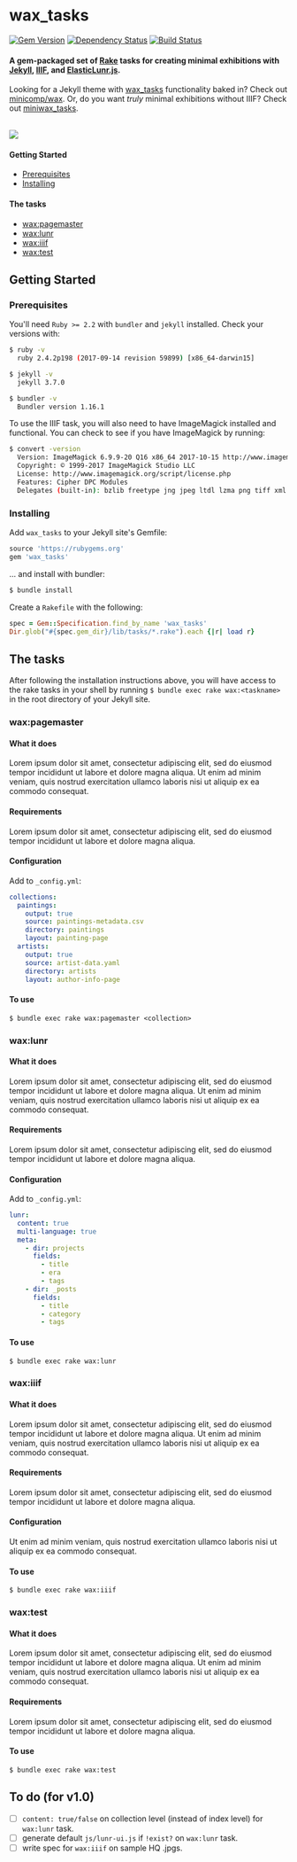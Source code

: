 # wax_tasks
[![Gem Version](https://badge.fury.io/rb/wax_tasks.svg)](https://badge.fury.io/rb/wax_tasks) [![Dependency Status](https://gemnasium.com/badges/github.com/mnyrop/wax_tasks.svg)](https://gemnasium.com/github.com/mnyrop/wax_tasks) [![Build Status](https://travis-ci.org/mnyrop/wax_tasks.svg?branch=rubocop)](https://travis-ci.org/mnyrop/wax_tasks)

#### A gem-packaged set of [Rake](https://ruby.github.io/rake/) tasks for creating minimal exhibitions with [Jekyll](https://jekyllrb.com/), [IIIF](http://iiif.io), and [ElasticLunr.js](http://elasticlunr.com/).

Looking for a Jekyll theme with [wax_tasks]() functionality baked in? Check out [minicomp/wax](https://minicomp.github.io/wax/). Or, do you want *truly* minimal exhibitions without IIIF? Check out [miniwax_tasks](https://github.com/mnyrop/miniwax_tasks).

<br>
<img src="https://github.com/mnyrop/wax_tasks/blob/master/wax_screen.gif"/>

#### Getting Started
- [Prerequisites](#prerequisites)
- [Installing](#installing)
#### The tasks
- [wax:pagemaster](#waxpagemaster)
- [wax:lunr](#waxlunr)
- [wax:iiif](#waxiiif)
- [wax:test](#waxtest)


## Getting Started

### Prerequisites

You'll need `Ruby >= 2.2` with `bundler` and `jekyll` installed. Check your versions with:
```bash
$ ruby -v
  ruby 2.4.2p198 (2017-09-14 revision 59899) [x86_64-darwin15]

$ jekyll -v
  jekyll 3.7.0

$ bundler -v
  Bundler version 1.16.1
```

To use the IIIF task, you will also need to have ImageMagick installed and functional. You can check to see if you have ImageMagick by running:
```bash
$ convert -version
  Version: ImageMagick 6.9.9-20 Q16 x86_64 2017-10-15 http://www.imagemagick.org
  Copyright: © 1999-2017 ImageMagick Studio LLC
  License: http://www.imagemagick.org/script/license.php
  Features: Cipher DPC Modules
  Delegates (built-in): bzlib freetype jng jpeg ltdl lzma png tiff xml zlib
```

### Installing

Add `wax_tasks` to your Jekyll site's Gemfile:

```ruby
source 'https://rubygems.org'
gem 'wax_tasks'
```

... and install with bundler:

```bash
$ bundle install
```

Create a `Rakefile` with the following:
```ruby
spec = Gem::Specification.find_by_name 'wax_tasks'
Dir.glob("#{spec.gem_dir}/lib/tasks/*.rake").each {|r| load r}
```

## The tasks

After following the installation instructions above, you will have access to the rake tasks in your shell by running `$ bundle exec rake wax:<taskname>` in the root directory of your Jekyll site.


### wax:pagemaster

#### What it does
Lorem ipsum dolor sit amet, consectetur adipiscing elit, sed do eiusmod tempor incididunt ut labore et dolore magna aliqua. Ut enim ad minim veniam, quis nostrud exercitation ullamco laboris nisi ut aliquip ex ea commodo consequat.

#### Requirements
Lorem ipsum dolor sit amet, consectetur adipiscing elit, sed do eiusmod tempor incididunt ut labore et dolore magna aliqua.

#### Configuration

Add to `_config.yml`:
```yaml
collections:
  paintings:
    output: true
    source: paintings-metadata.csv
    directory: paintings
    layout: painting-page
  artists:
    output: true
    source: artist-data.yaml
    directory: artists
    layout: author-info-page
```

#### To use
`$ bundle exec rake wax:pagemaster <collection>`

### wax:lunr

#### What it does
Lorem ipsum dolor sit amet, consectetur adipiscing elit, sed do eiusmod tempor incididunt ut labore et dolore magna aliqua. Ut enim ad minim veniam, quis nostrud exercitation ullamco laboris nisi ut aliquip ex ea commodo consequat.

#### Requirements
Lorem ipsum dolor sit amet, consectetur adipiscing elit, sed do eiusmod tempor incididunt ut labore et dolore magna aliqua.

#### Configuration

Add to `_config.yml`:
```yaml
lunr:
  content: true
  multi-language: true
  meta:
    - dir: projects
      fields:
        - title
        - era
        - tags
    - dir: _posts
      fields:
        - title
        - category
        - tags
```

#### To use
`$ bundle exec rake wax:lunr`

### wax:iiif

#### What it does
Lorem ipsum dolor sit amet, consectetur adipiscing elit, sed do eiusmod tempor incididunt ut labore et dolore magna aliqua. Ut enim ad minim veniam, quis nostrud exercitation ullamco laboris nisi ut aliquip ex ea commodo consequat.

#### Requirements
Lorem ipsum dolor sit amet, consectetur adipiscing elit, sed do eiusmod tempor incididunt ut labore et dolore magna aliqua.


#### Configuration
Ut enim ad minim veniam, quis nostrud exercitation ullamco laboris nisi ut aliquip ex ea commodo consequat.

#### To use
`$ bundle exec rake wax:iiif`

### wax:test

#### What it does
Lorem ipsum dolor sit amet, consectetur adipiscing elit, sed do eiusmod tempor incididunt ut labore et dolore magna aliqua. Ut enim ad minim veniam, quis nostrud exercitation ullamco laboris nisi ut aliquip ex ea commodo consequat.

#### Requirements
Lorem ipsum dolor sit amet, consectetur adipiscing elit, sed do eiusmod tempor incididunt ut labore et dolore magna aliqua.

#### To use
`$ bundle exec rake wax:test`

## To do (for v1.0)

- [ ] `content: true/false` on collection level (instead of index level) for `wax:lunr` task. 
- [ ] generate default `js/lunr-ui.js` if `!exist?` on `wax:lunr` task. 
- [ ] write spec for `wax:iiif` on sample HQ .jpgs.
